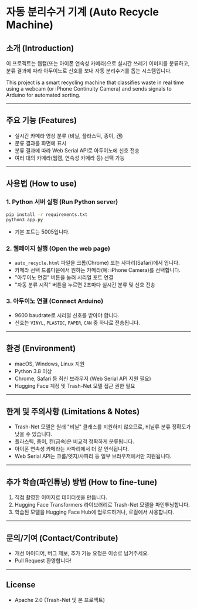# 자동 분리수거 기계 (Auto Recycle Machine)

## 소개 (Introduction)
이 프로젝트는 웹캠(또는 아이폰 연속성 카메라)으로 실시간 쓰레기 이미지를 분류하고, 분류 결과에 따라 아두이노로 신호를 보내 자동 분리수거를 돕는 시스템입니다.

This project is a smart recycling machine that classifies waste in real time using a webcam (or iPhone Continuity Camera) and sends signals to Arduino for automated sorting.

---

## 주요 기능 (Features)
- 실시간 카메라 영상 분류 (비닐, 플라스틱, 종이, 캔)
- 분류 결과를 화면에 표시
- 분류 결과에 따라 Web Serial API로 아두이노에 신호 전송
- 여러 대의 카메라(웹캠, 연속성 카메라 등) 선택 가능

---

## 사용법 (How to use)

### 1. Python 서버 실행 (Run Python server)
```bash
pip install -r requirements.txt
python3 app.py
```
- 기본 포트는 5005입니다.

### 2. 웹페이지 실행 (Open the web page)
- `auto_recycle.html` 파일을 크롬(Chrome) 또는 사파리(Safari)에서 엽니다.
- 카메라 선택 드롭다운에서 원하는 카메라(예: iPhone Camera)를 선택합니다.
- "아두이노 연결" 버튼을 눌러 시리얼 포트 연결
- "자동 분류 시작" 버튼을 누르면 2초마다 실시간 분류 및 신호 전송

### 3. 아두이노 연결 (Connect Arduino)
- 9600 baudrate로 시리얼 신호를 받아야 합니다.
- 신호는 `VINYL`, `PLASTIC`, `PAPER`, `CAN` 중 하나로 전송됩니다.

---

## 환경 (Environment)
- macOS, Windows, Linux 지원
- Python 3.8 이상
- Chrome, Safari 등 최신 브라우저 (Web Serial API 지원 필요)
- Hugging Face 계정 및 Trash-Net 모델 접근 권한 필요

---

## 한계 및 주의사항 (Limitations & Notes)
- Trash-Net 모델은 원래 "비닐" 클래스를 지원하지 않으므로, 비닐류 분류 정확도가 낮을 수 있습니다.
- 플라스틱, 종이, 캔(금속)은 비교적 정확하게 분류됩니다.
- 아이폰 연속성 카메라는 사파리에서 더 잘 인식됩니다.
- Web Serial API는 크롬/엣지/사파리 등 일부 브라우저에서만 지원됩니다.

---

## 추가 학습(파인튜닝) 방법 (How to fine-tune)
1. 직접 촬영한 이미지로 데이터셋을 만듭니다.
2. Hugging Face Transformers 라이브러리로 Trash-Net 모델을 파인튜닝합니다.
3. 학습된 모델을 Hugging Face Hub에 업로드하거나, 로컬에서 사용합니다.

---

## 문의/기여 (Contact/Contribute)
- 개선 아이디어, 버그 제보, 추가 기능 요청은 이슈로 남겨주세요.
- Pull Request 환영합니다!

---

## License
- Apache 2.0 (Trash-Net 및 본 프로젝트) 